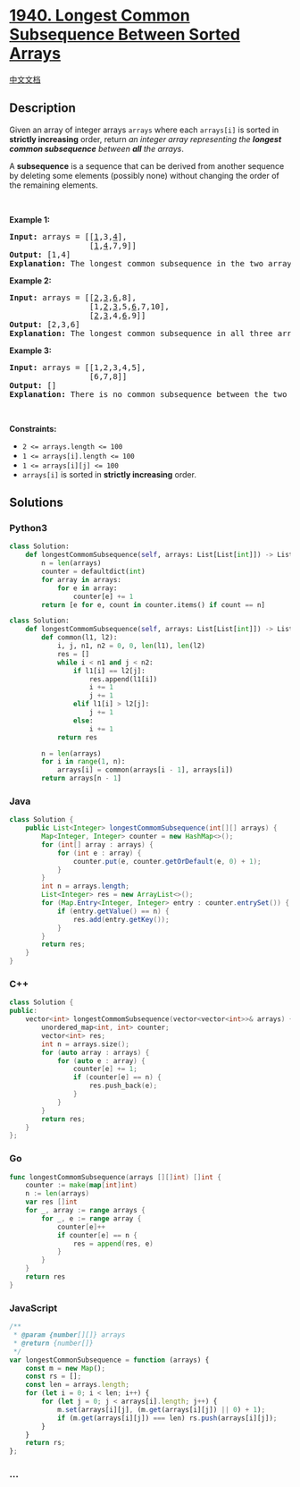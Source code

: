 # [1940. Longest Common Subsequence Between Sorted Arrays](https://leetcode.com/problems/longest-common-subsequence-between-sorted-arrays)

[中文文档](/solution/1900-1999/1940.Longest%20Common%20Subsequence%20Between%20Sorted%20Arrays/README.md)

## Description

<p>Given an array of integer arrays <code>arrays</code> where each <code>arrays[i]</code> is sorted in <strong>strictly increasing</strong> order, return <em>an integer array representing the <strong>longest common subsequence</strong> between <strong>all</strong> the arrays</em>.</p>

<p>A <strong>subsequence</strong> is a sequence that can be derived from another sequence by deleting some elements (possibly none) without changing the order of the remaining elements.</p>

<p>&nbsp;</p>
<p><strong class="example">Example 1:</strong></p>

<pre>
<strong>Input:</strong> arrays = [[<u>1</u>,3,<u>4</u>],
                 [<u>1</u>,<u>4</u>,7,9]]
<strong>Output:</strong> [1,4]
<strong>Explanation:</strong> The longest common subsequence in the two arrays is [1,4].
</pre>

<p><strong class="example">Example 2:</strong></p>

<pre>
<strong>Input:</strong> arrays = [[<u>2</u>,<u>3</u>,<u>6</u>,8],
                 [1,<u>2</u>,<u>3</u>,5,<u>6</u>,7,10],
                 [<u>2</u>,<u>3</u>,4,<u>6</u>,9]]
<strong>Output:</strong> [2,3,6]
<strong>Explanation:</strong> The longest common subsequence in all three arrays is [2,3,6].
</pre>

<p><strong class="example">Example 3:</strong></p>

<pre>
<strong>Input:</strong> arrays = [[1,2,3,4,5],
                 [6,7,8]]
<strong>Output:</strong> []
<strong>Explanation:</strong> There is no common subsequence between the two arrays.
</pre>

<p>&nbsp;</p>
<p><strong>Constraints:</strong></p>

<ul>
	<li><code>2 &lt;= arrays.length &lt;= 100</code></li>
	<li><code>1 &lt;= arrays[i].length &lt;= 100</code></li>
	<li><code>1 &lt;= arrays[i][j] &lt;= 100</code></li>
	<li><code>arrays[i]</code> is sorted in <strong>strictly increasing</strong> order.</li>
</ul>

## Solutions

<!-- tabs:start -->

### **Python3**

```python
class Solution:
    def longestCommomSubsequence(self, arrays: List[List[int]]) -> List[int]:
        n = len(arrays)
        counter = defaultdict(int)
        for array in arrays:
            for e in array:
                counter[e] += 1
        return [e for e, count in counter.items() if count == n]
```

```python
class Solution:
    def longestCommomSubsequence(self, arrays: List[List[int]]) -> List[int]:
        def common(l1, l2):
            i, j, n1, n2 = 0, 0, len(l1), len(l2)
            res = []
            while i < n1 and j < n2:
                if l1[i] == l2[j]:
                    res.append(l1[i])
                    i += 1
                    j += 1
                elif l1[i] > l2[j]:
                    j += 1
                else:
                    i += 1
            return res

        n = len(arrays)
        for i in range(1, n):
            arrays[i] = common(arrays[i - 1], arrays[i])
        return arrays[n - 1]
```

### **Java**

```java
class Solution {
    public List<Integer> longestCommomSubsequence(int[][] arrays) {
        Map<Integer, Integer> counter = new HashMap<>();
        for (int[] array : arrays) {
            for (int e : array) {
                counter.put(e, counter.getOrDefault(e, 0) + 1);
            }
        }
        int n = arrays.length;
        List<Integer> res = new ArrayList<>();
        for (Map.Entry<Integer, Integer> entry : counter.entrySet()) {
            if (entry.getValue() == n) {
                res.add(entry.getKey());
            }
        }
        return res;
    }
}
```

### **C++**

```cpp
class Solution {
public:
    vector<int> longestCommomSubsequence(vector<vector<int>>& arrays) {
        unordered_map<int, int> counter;
        vector<int> res;
        int n = arrays.size();
        for (auto array : arrays) {
            for (auto e : array) {
                counter[e] += 1;
                if (counter[e] == n) {
                    res.push_back(e);
                }
            }
        }
        return res;
    }
};
```

### **Go**

```go
func longestCommomSubsequence(arrays [][]int) []int {
	counter := make(map[int]int)
	n := len(arrays)
	var res []int
	for _, array := range arrays {
		for _, e := range array {
			counter[e]++
			if counter[e] == n {
				res = append(res, e)
			}
		}
	}
	return res
}
```

### **JavaScript**

```js
/**
 * @param {number[][]} arrays
 * @return {number[]}
 */
var longestCommonSubsequence = function (arrays) {
    const m = new Map();
    const rs = [];
    const len = arrays.length;
    for (let i = 0; i < len; i++) {
        for (let j = 0; j < arrays[i].length; j++) {
            m.set(arrays[i][j], (m.get(arrays[i][j]) || 0) + 1);
            if (m.get(arrays[i][j]) === len) rs.push(arrays[i][j]);
        }
    }
    return rs;
};
```

### **...**

```

```

<!-- tabs:end -->
